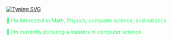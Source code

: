 <style>
  p {
    color: #2CF767FF;
  }
</style>


<div>
  <a href="https://git.io/typing-svg"><img src="https://readme-typing-svg.herokuapp.com?font=Fira+Code&weight=600&pause=1000&color=2CF767&width=435&lines=%3E+Welcome+to+my+page!" alt="Typing SVG" /></a>
<div>

<div>
  <p>👀 I’m interested in Math, Physics, computer science, and robotics</p>
  <p>🌱 I’m currently pursuing a masters in computer science. </p>
<div>

<!---
NocturnSilver/NocturnSilver is a ✨ special ✨ repository because its `README.md` (this file) appears on your GitHub profile.
You can click the Preview link to take a look at your changes.
--->
